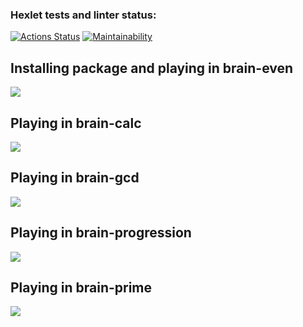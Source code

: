 ### Hexlet tests and linter status:
[![Actions Status](https://github.com/Pengue/python-project-49/workflows/hexlet-check/badge.svg)](https://github.com/Pengue/python-project-49/actions)
[![Maintainability](https://api.codeclimate.com/v1/badges/6c8a2158f9ef1a05e2ba/maintainability)](https://codeclimate.com/github/Pengue/python-project-49)

## Installing package and playing in brain-even
<a href="https://asciinema.org/a/560367" target="_blank"><img src="https://asciinema.org/a/560367.svg" /></a>

## Playing in brain-calc
<a href="https://asciinema.org/a/560369" target="_blank"><img src="https://asciinema.org/a/560369.svg" /></a>

## Playing in brain-gcd
<a href="https://asciinema.org/a/560376" target="_blank"><img src="https://asciinema.org/a/560376.svg" /></a>

## Playing in brain-progression
<a href="https://asciinema.org/a/560350" target="_blank"><img src="https://asciinema.org/a/560350.svg" /></a>

## Playing in brain-prime
<a href="https://asciinema.org/a/560358" target="_blank"><img src="https://asciinema.org/a/560358.svg" /></a>